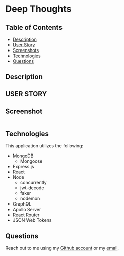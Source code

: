 # Deep Thoughts

## Table of Contents
* [Description](#description)
* [User Story](#user-story)
* [Screenshots](#screenshots)
* [Technologies](#technologies)
* [Questions](#questions)

## Description



## USER STORY



## Screenshot


![]()

## Technologies
This application utilizes the following:
* MongoDB
    * Mongoose
* Express.js
* React
* Node
    * concurrently
    * jwt-decode
    * faker
    * nodemon
* GraphQL
* Apollo Server
* React Router
* JSON Web Tokens

## Questions
Reach out to me using my [Github account](https://github.com/Ericcrain77) or my [email](ericcrain77@gmail.com).